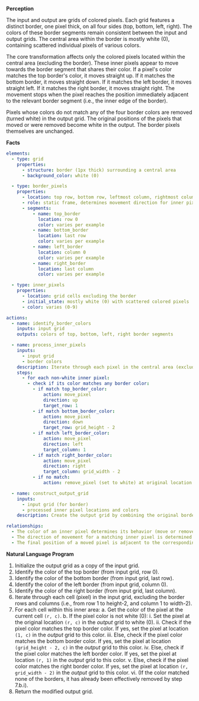 **Perception**

The input and output are grids of colored pixels. Each grid features a distinct border, one pixel thick, on all four sides (top, bottom, left, right). The colors of these border segments remain consistent between the input and output grids. The central area within the border is mostly white (0), containing scattered individual pixels of various colors.

The core transformation affects only the colored pixels located within the central area (excluding the border). These inner pixels appear to move towards the border segment that shares their color. If a pixel's color matches the top border's color, it moves straight up. If it matches the bottom border, it moves straight down. If it matches the left border, it moves straight left. If it matches the right border, it moves straight right. The movement stops when the pixel reaches the position immediately adjacent to the relevant border segment (i.e., the inner edge of the border).

Pixels whose colors do not match any of the four border colors are removed (turned white) in the output grid. The original positions of the pixels that moved or were removed become white in the output. The border pixels themselves are unchanged.

**Facts**


```yaml
elements:
  - type: grid
    properties:
      - structure: border (1px thick) surrounding a central area
      - background_color: white (0)

  - type: border_pixels
    properties:
      - location: top row, bottom row, leftmost column, rightmost column
      - role: static frame, determines movement direction for inner pixels
      - segments:
          - name: top_border
            location: row 0
            color: varies per example
          - name: bottom_border
            location: last row
            color: varies per example
          - name: left_border
            location: column 0
            color: varies per example
          - name: right_border
            location: last column
            color: varies per example

  - type: inner_pixels
    properties:
      - location: grid cells excluding the border
      - initial_state: mostly white (0) with scattered colored pixels
      - color: varies (0-9)

actions:
  - name: identify_border_colors
    inputs: input grid
    outputs: colors of top, bottom, left, right border segments

  - name: process_inner_pixels
    inputs: 
      - input grid
      - border colors
    description: Iterate through each pixel in the central area (excluding border).
    steps:
      - for each non-white inner pixel:
        - check if its color matches any border color:
          - if match top_border_color:
              action: move_pixel
              direction: up
              target_row: 1
          - if match bottom_border_color:
              action: move_pixel
              direction: down
              target_row: grid_height - 2
          - if match left_border_color:
              action: move_pixel
              direction: left
              target_column: 1
          - if match right_border_color:
              action: move_pixel
              direction: right
              target_column: grid_width - 2
          - if no match:
              action: remove_pixel (set to white) at original location

  - name: construct_output_grid
    inputs: 
      - input grid (for border)
      - processed inner pixel locations and colors
    description: Create the output grid by combining the original border with the final state of the inner area after pixel movements and removals. Initialize the inner area as white, then place the moved pixels at their target locations.

relationships:
  - The color of an inner pixel determines its behavior (move or remove) based on its relationship (match or no match) with the border colors.
  - The direction of movement for a matching inner pixel is determined by which border segment (top, bottom, left, right) its color matches.
  - The final position of a moved pixel is adjacent to the corresponding border segment.
```


**Natural Language Program**

1.  Initialize the output grid as a copy of the input grid.
2.  Identify the color of the top border (from input grid, row 0).
3.  Identify the color of the bottom border (from input grid, last row).
4.  Identify the color of the left border (from input grid, column 0).
5.  Identify the color of the right border (from input grid, last column).
6.  Iterate through each cell (pixel) in the input grid, excluding the border rows and columns (i.e., from row 1 to height-2, and column 1 to width-2).
7.  For each cell within this inner area:
    a.  Get the color of the pixel at the current cell `(r, c)`.
    b.  If the pixel color is not white (0):
        i.   Set the pixel at the original location `(r, c)` in the *output* grid to white (0).
        ii.  Check if the pixel color matches the top border color. If yes, set the pixel at location `(1, c)` in the *output* grid to this color.
        iii. Else, check if the pixel color matches the bottom border color. If yes, set the pixel at location `(grid_height - 2, c)` in the *output* grid to this color.
        iv.  Else, check if the pixel color matches the left border color. If yes, set the pixel at location `(r, 1)` in the *output* grid to this color.
        v.   Else, check if the pixel color matches the right border color. If yes, set the pixel at location `(r, grid_width - 2)` in the *output* grid to this color.
        vi.  (If the color matched none of the borders, it has already been effectively removed by step 7.b.i).
8.  Return the modified output grid.